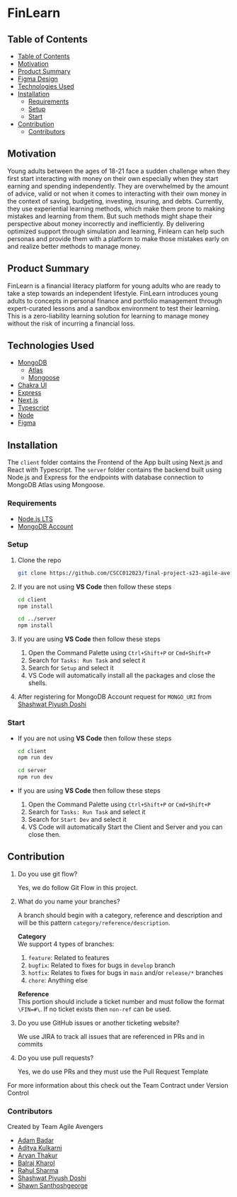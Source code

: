 # FinLearn

## Table of Contents

- [Table of Contents](#table-of-contents)
- [Motivation](#motivation)
- [Product Summary](#product-summary)
- [Figma Design](https://www.figma.com/file/60Sd92fZbhCcNtnpLVMkaY/FinLearn-UI?type=design&node-id=0%3A1&t=2tLlEYOO0zEVJooo-1)
- [Technologies Used](#technologies-used)
- [Installation](#installation)
  - [Requirements](#requirements)
  - [Setup](#setup)
  - [Start](#start)
- [Contribution](#contribution)
  - [Contributors](#contributors)

## Motivation

Young adults between the ages of 18-21 face a sudden challenge when they first start interacting with money on their own especially when they start earning and spending independently. They are overwhelmed by the amount of advice, valid or not when it comes to interacting with their own money in the context of saving, budgeting, investing, insuring, and debts. Currently, they use experiential learning methods, which make them prone to making mistakes and learning from them. But such methods might shape their perspective about money incorrectly and inefficiently. By delivering optimized support through simulation and learning, Finlearn can help such personas and provide them with a platform to make those mistakes early on and realize better methods to manage money.

## Product Summary

FinLearn is a financial literacy platform for young adults who are ready to take a step towards an independent lifestyle. FinLearn introduces young adults to concepts in personal finance and portfolio management through expert-curated lessons and a sandbox environment to test their learning. This is a zero-liability learning solution for learning to manage money without the risk of incurring a financial loss.

## Technologies Used

- [MongoDB](https://www.mongodb.com/)
  - [Atlas](https://www.mongodb.com/atlas)
  - [Mongoose](https://mongoosejs.com/)
- [Chakra UI](https://chakra-ui.com)
- [Express](https://expressjs.com/)
- [Next.js](https://nextjs.org/docs)
- [Typescript](https://www.typescriptlang.org/)
- [Node](https://nodejs.org/en/)
- [Figma](https://www.figma.com/)

## Installation

The `client` folder contains the Frontend of the App built using Next.js and React with Typescript. The `server` folder contains the backend built using Node.js and Express for the endpoints with database connection to MongoDB Atlas using Mongoose.

### Requirements

- [Node.js LTS](https://nodejs.org/en/download)
- [MongoDB Account](https://account.mongodb.com/account/register)

### Setup

1. Clone the repo

   ```bash
   git clone https://github.com/CSCC012023/final-project-s23-agile-avengers.git
   ```

2. If you are not using **VS Code** then follow these steps

   ```bash
   cd client
   npm install

   cd ../server
   npm install
   ```

3. If you are using **VS Code** then follow these steps
    1. Open the Command Palette using `Ctrl+Shift+P` or `Cmd+Shift+P`
    2. Search for `Tasks: Run Task` and select it
    3. Search for `Setup` and select it
    4. VS Code will automatically install all the packages and close the shells.

4. After registering for MongoDB Account request for `MONGO_URI` from [Shashwat Piyush Doshi](https://github.com/shashwat-doshi)

### Start

- If you are not using **VS Code** then follow these steps

   ```bash
   cd client
   npm run dev
   ```

   ```bash
   cd server
   npm run dev
   ```

- If you are using **VS Code** then follow these steps
    1. Open the Command Palette using `Ctrl+Shift+P` or `Cmd+Shift+P`
    2. Search for `Tasks: Run Task` and select it
    3. Search for `Start Dev` and select it
    4. VS Code will automatically Start the Client and Server and you can close then.

## Contribution

1. Do you use git flow?

    Yes, we do follow Git Flow in this project.

2. What do you name your branches?

    A branch should begin with a category, reference and description and will be this pattern `category/reference/description`.

    **Category** <br />
    We support 4 types of branches:

    1. `feature`: Related to features
    2. `bugfix`: Related to fixes for bugs in `develop` branch
    3. `hotfix`: Relates to fixes for bugs in `main` and/or `release/*` branches
    4. `chore`: Anything else

    **Reference** <br />
    This portion should include a ticket number and must follow the format `\FIN=#\`. If no
    ticket exists then `non-ref` can be used.

3. Do you use GitHub issues or another ticketing website?

    We use JIRA to track all issues that are referenced in PRs and in commits

4. Do you use pull requests?

    Yes, we do use PRs and they must use the Pull Request Template

For more information about this check out the Team Contract under Version Control

### Contributors

Created by Team Agile Avengers

- [Adam Badar](https://github.com/adam-badar)
- [Aditya Kulkarni](https://github.com/Aditya-k-23)
- [Aryan Thakur](https://github.com/aryan-thakur)
- [Balraj Kharol](https://github.com/balraj03)
- [Rahul Sharma](https://github.com/D3nam)
- [Shashwat Piyush Doshi](https://github.com/shashwat-doshi)
- [Shawn Santhoshgeorge](https://github.com/ShawnGeorge03)
